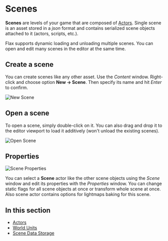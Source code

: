 # Scenes

**Scenes** are levels of your game that are composed of [Actors](actors.md). Single scene is an asset stored in a *json* format and contains serialized scene objects attached to it (actors, scripts, etc.).

Flax supports dynamic loading and unloading multiple scenes. You can open and edit many scenes in the editor at the same time.

## Create a scene

You can create scenes like any other asset. Use the *Content* window. Right-click and choose option **New -> Scene**. Then specify its name and hit *Enter* to confirm.

![New Scene](media/new-scene.jpg)

## Open a scene

To open a scene, simply double-click on it. You can also drag and drop it to the editor viewport to load it additively (won't unload the existing scenes).

![Open Scene](media/open-scene.jpg)

## Properties

![Scene Properties](media/scene-properties.jpg)

You can select a **Scene** actor like the other scene objects using the *Scene* window and edit its properties with the *Properties* window. You can change static flags for all scene objects at once or transform whole scene at once.
Also scene actor contains options for lightmaps baking for this scene.

## In this section

* [Actors](actors.md)
* [World Units](world-units.md)
* [Scene Data Storage](scene-data.md)
